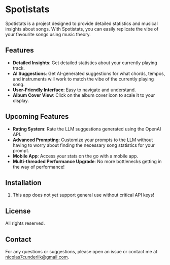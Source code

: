 # Spotistats

Spotistats is a project designed to provide detailed statistics and musical insights about songs. With Spotistats, you can easily replicate the vibe of your favourite songs using music theory.

## Features

- **Detailed Insights**: Get detailed statistics about your currently playing track.
- **AI Suggestions**: Get AI-generated suggestions for what chords, tempos, and instruments will work to match the vibe of the currently playing song.
- **User-Friendly Interface**: Easy to navigate and understand.
- **Album Cover View**: Click on the album cover icon to scale it to your display.

## Upcoming Features

- **Rating System**: Rate the LLM suggestions generated using the OpenAI API.
- **Advanced Prompting**: Customize your prompts to the LLM without having to worry about finding the necessary song statistics for your prompt.
- **Mobile App**: Access your stats on the go with a mobile app.
- **Multi-threaded Performance Upgrade**: No more bottlenecks getting in the way of performance!

## Installation

1. This app does not yet support general use without critical API keys! 

## License

All rights reserved.

## Contact

For any questions or suggestions, please open an issue or contact me at [nicolas7cunderlik@gmail.com](mailto:nicolas7cunderlik@gmail.com).
